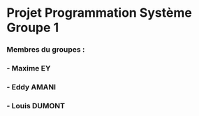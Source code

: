 # Projet Programmation Système Groupe 1

### Membres du groupes : 
### - Maxime EY
### - Eddy AMANI
### - Louis DUMONT